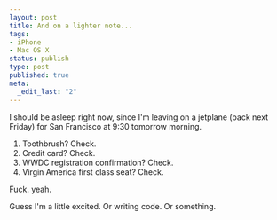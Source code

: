 ```yaml
--- 
layout: post
title: And on a lighter note...
tags: 
- iPhone
- Mac OS X
status: publish
type: post
published: true
meta: 
  _edit_last: "2"
---
```

I should be asleep right now, since I'm leaving on a jetplane (back next Friday) for San Francisco at 9:30 tomorrow morning.

<ol>
	<li>Toothbrush? Check.</li>
	<li>Credit card? Check.</li>
	<li>WWDC registration confirmation? Check.</li>
	<li>Virgin America first class seat? Check.</li>
</ol>

Fuck. yeah.

Guess I'm a little excited. Or writing code. Or something.
